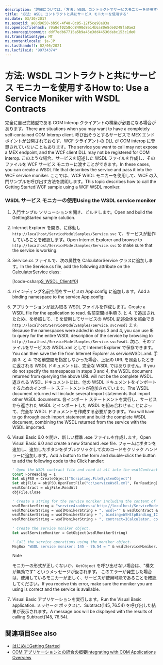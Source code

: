 ```yaml
---
description: '詳細については、「方法: WSDL コントラクトでサービスモニカーを使用する」を参照してください。'
title: '方法: WSDL コントラクトと共にサービス モニカーを使用する'
ms.date: 03/30/2017
ms.assetid: a88d9650-bb50-4f48-8c85-12f5ce98a83a
ms.openlocfilehash: 70a8ef0258cd8490d8e14b6a80e8de0248fa0ae2
ms.sourcegitcommit: ddf7edb67715a5b9a45e3dd44536dabc153c1de0
ms.translationtype: MT
ms.contentlocale: ja-JP
ms.lasthandoff: 02/06/2021
ms.locfileid: "99734374"
---
```

# <a name="how-to-use-a-service-moniker-with-wsdl-contracts"></a><span data-ttu-id="1c0b6-103">方法: WSDL コントラクトと共にサービス モニカーを使用する</span><span class="sxs-lookup"><span data-stu-id="1c0b6-103">How to: Use a Service Moniker with WSDL Contracts</span></span>

<span data-ttu-id="1c0b6-104">完全に自己完結型である COM Interop クライアントの構築が必要になる場合があります。</span><span class="sxs-lookup"><span data-stu-id="1c0b6-104">There are situations when you may want to have a completely self-contained COM Interop client.</span></span> <span data-ttu-id="1c0b6-105">呼び出そうとするサービスで MEX エンドポイントが公開されておらず、WCF クライアントの DLL が COM interop に登録されていないこともあります。</span><span class="sxs-lookup"><span data-stu-id="1c0b6-105">The service you want to call may not expose a MEX endpoint, and the WCF client DLL may not be registered for COM interop.</span></span> <span data-ttu-id="1c0b6-106">このような場合、サービスを記述した WSDL ファイルを作成し、そのファイルを WCF サービス モニカーに渡すことができます。</span><span class="sxs-lookup"><span data-stu-id="1c0b6-106">In these cases, you can create a WSDL file that describes the service and pass it into the WCF service moniker.</span></span> <span data-ttu-id="1c0b6-107">ここでは、WCF WSDL モニカーを使用して、WCF の入門サンプルを呼び出す方法を説明します。</span><span class="sxs-lookup"><span data-stu-id="1c0b6-107">This topic describes how to call the Getting Started WCF sample using a WCF WSDL moniker.</span></span>  
  
### <a name="using-the-wsdl-service-moniker"></a><span data-ttu-id="1c0b6-108">WSDL サービス モニカーの使用</span><span class="sxs-lookup"><span data-stu-id="1c0b6-108">Using the WSDL service moniker</span></span>  
  
1. <span data-ttu-id="1c0b6-109">入門サンプル ソリューションを開き、ビルドします。</span><span class="sxs-lookup"><span data-stu-id="1c0b6-109">Open and build the GettingStarted sample solution.</span></span>  
  
2. <span data-ttu-id="1c0b6-110">Internet Explorer を開き、に移動し `http://localhost/ServiceModelSamples/Service.svc` て、サービスが動作していることを確認します。</span><span class="sxs-lookup"><span data-stu-id="1c0b6-110">Open Internet Explorer and browse to `http://localhost/ServiceModelSamples/Service.svc` to make sure that the service is working.</span></span>  
  
3. <span data-ttu-id="1c0b6-111">Service.cs ファイルで、次の属性を CalculatorService クラスに追加します。</span><span class="sxs-lookup"><span data-stu-id="1c0b6-111">In the Service.cs file, add the following attribute on the CalculatorService class:</span></span>  
  
     [!code-csharp[S_WSDL_Client#0](../../../../samples/snippets/csharp/VS_Snippets_CFX/s_wsdl_client/cs/service.cs#0)]  
  
4. <span data-ttu-id="1c0b6-112">バインディング名前空間をサービスの App.config に追加します。</span><span class="sxs-lookup"><span data-stu-id="1c0b6-112">Add a binding namespace to the service App.config:</span></span>  

5. <span data-ttu-id="1c0b6-113">アプリケーションが読み取る WSDL ファイルを作成します。</span><span class="sxs-lookup"><span data-stu-id="1c0b6-113">Create a WSDL file for the application to read.</span></span> <span data-ttu-id="1c0b6-114">名前空間は手順 3. と 4. で追加されたため、を参照して、IE を使用してサービスの WSDL 記述全体を照会でき `http://localhost/ServiceModelSamples/Service.svc?wsdl` ます。</span><span class="sxs-lookup"><span data-stu-id="1c0b6-114">Because the namespaces were added in steps 3 and 4, you can use IE to query for the entire WSDL description of the service by browsing to `http://localhost/ServiceModelSamples/Service.svc?wsdl`.</span></span> <span data-ttu-id="1c0b6-115">次に、そのファイルをサービスの WSDL.xml として Internet Explorer で保存できます。</span><span class="sxs-lookup"><span data-stu-id="1c0b6-115">You can then save the file from Internet Explorer as serviceWSDL.xml.</span></span> <span data-ttu-id="1c0b6-116">手順 3. と 4. で名前空間を指定しなかった場合、上記の URL を照会したときに返される WSDL ドキュメントは、完全な WSDL ではありません。</span><span class="sxs-lookup"><span data-stu-id="1c0b6-116">If you do not specify the namespaces in steps 3 and 4, the WSDL document returned from querying the above URL will not be the complete WSDL.</span></span> <span data-ttu-id="1c0b6-117">返される WSDL ドキュメントには、他の WSDL ドキュメントをインポートするためのインポート ステートメントが追加されています。</span><span class="sxs-lookup"><span data-stu-id="1c0b6-117">The WSDL document returned will include several import statements that import other WSDL documents.</span></span> <span data-ttu-id="1c0b6-118">各インポート ステートメントを実行し、サービスから返された WSDL とインポートした WSDL を組み合わせることによって、完全な WSDL ドキュメントを作成する必要があります。</span><span class="sxs-lookup"><span data-stu-id="1c0b6-118">You will have to go through each import statement and build the complete WSDL document, combining the WSDL returned from the service with the WSDL imported.</span></span>  
  
6. <span data-ttu-id="1c0b6-119">Visual Basic 6.0 を開き、新しい標準 .exe ファイルを作成します。</span><span class="sxs-lookup"><span data-stu-id="1c0b6-119">Open Visual Basic 6.0 and create a new Standard .exe file.</span></span> <span data-ttu-id="1c0b6-120">フォームにボタンを追加し、追加したボタンをダブルクリックして次のコードをクリック ハンドラーに追加します。</span><span class="sxs-lookup"><span data-stu-id="1c0b6-120">Add a button to the form and double-click the button to add the following code to the Click handler:</span></span>  
  
    ```vb
    ' Open the WSDL contract file and read it all into the wsdlContract string.  
    Const ForReading = 1  
    Set objFSO = CreateObject("Scripting.FileSystemObject")  
    Set objFile = objFSO.OpenTextFile("c:\serviceWsdl.xml", ForReading)  
    wsdlContract = objFile.ReadAll  
    objFile.Close  
  
    ' Create a string for the service moniker including the content of the WSDL contract file.  
    wsdlMonikerString = "service4:address='http://localhost/ServiceModelSamples/service.svc'"  
    wsdlMonikerString = wsdlMonikerString + ", wsdl='" & wsdlContract & "'"  
    wsdlMonikerString = wsdlMonikerString + ", binding=WSHttpBinding_ICalculator, bindingNamespace='http://Microsoft.ServiceModel.Samples'"  
    wsdlMonikerString = wsdlMonikerString + ", contract=ICalculator, contractNamespace='http://Microsoft.ServiceModel.Samples'"  
  
    ' Create the service moniker object.  
    Set wsdlServiceMoniker = GetObject(wsdlMonikerString)  
  
    ' Call the service operations using the moniker object.  
    MsgBox "WSDL service moniker: 145 - 76.54 = " & wsdlServiceMoniker.Subtract(145, 76.54)  
    ```  
  
    > [!NOTE]
    > モニカーの形式が正しくないか、`GetObject` を呼び出せない場合は、"構文が無効です" というメッセージが返されます。  <span data-ttu-id="1c0b6-122">このエラーが発生した場合は、使用しているモニカーが正しく、サービスが使用可能であることを確認してください。</span><span class="sxs-lookup"><span data-stu-id="1c0b6-122">If you receive this error, make sure the moniker you are using is correct and the service is available.</span></span>  
  
7. <span data-ttu-id="1c0b6-123">Visual Basic アプリケーションを実行します。</span><span class="sxs-lookup"><span data-stu-id="1c0b6-123">Run the Visual Basic application.</span></span> <span data-ttu-id="1c0b6-124">メッセージ ボックスに、Subtract(145, 76.54) を呼び出した結果が表示されます。</span><span class="sxs-lookup"><span data-stu-id="1c0b6-124">A message box will be displayed with the results of calling Subtract(145, 76.54).</span></span>  
  
## <a name="see-also"></a><span data-ttu-id="1c0b6-125">関連項目</span><span class="sxs-lookup"><span data-stu-id="1c0b6-125">See also</span></span>

- [<span data-ttu-id="1c0b6-126">はじめに</span><span class="sxs-lookup"><span data-stu-id="1c0b6-126">Getting Started</span></span>](../samples/getting-started-sample.md)
- [<span data-ttu-id="1c0b6-127">COM アプリケーションとの統合の概要</span><span class="sxs-lookup"><span data-stu-id="1c0b6-127">Integrating with COM Applications Overview</span></span>](integrating-with-com-applications-overview.md)
